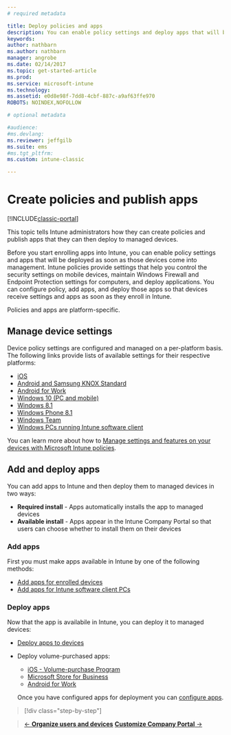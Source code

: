 ```yaml
---
# required metadata

title: Deploy policies and apps 
description: You can enable policy settings and deploy apps that will be applied as soon as devices are enrolled into management.
keywords:
author: nathbarn
ms.author: nathbarn
manager: angrobe
ms.date: 02/14/2017
ms.topic: get-started-article
ms.prod:
ms.service: microsoft-intune
ms.technology:
ms.assetid: e0d8e98f-7dd8-4cbf-887c-a9af63ffe970ROBOTS: NOINDEX,NOFOLLOW

# optional metadata

#audience:
#ms.devlang:
ms.reviewer: jeffgilb
ms.suite: ems
#ms.tgt_pltfrm:
ms.custom: intune-classic

---
```


# Create policies and publish apps

[!INCLUDE[classic-portal](../includes/classic-portal.md)]

This topic tells Intune administrators how they can create policies and publish apps that they can then deploy to managed devices.

Before you start enrolling apps into Intune, you can enable policy settings and apps that will be deployed as soon as those devices come into management. Intune policies provide settings that help you control the security settings on mobile devices, maintain Windows Firewall and Endpoint Protection settings for computers, and deploy applications. You can configure policy, add apps, and deploy those apps so that devices receive settings and apps as soon as they enroll in Intune.

Policies and apps are platform-specific.

## Manage device settings

 Device policy settings are configured and managed on a per-platform basis. The following links provide lists of available settings for their respective platforms:

- [iOS](/intune-classic/deploy-use/ios-policy-settings-in-microsoft-intune)
- [Android and Samsung KNOX Standard](/intune-classic/deploy-use/android-policy-settings-in-microsoft-intune)
- [Android for Work](/intune-classic/deploy-use/android-for-work-policy-settings-in-microsoft-intune)
- [Windows 10  (PC and mobile)](/intune-classic/deploy-use/windows-10-policy-settings-in-microsoft-intune)
- [Windows 8.1](/intune-classic/deploy-use/windows-configuration-policy-settings-in-microsoft-intune)
- [Windows Phone 8.1](/intune-classic/deploy-use/windows-phone-8-1-policy-settings-in-microsoft-intune)
- [Windows Team](/intune-classic/deploy-use/windows-team-configuration-policy-settings-in-microsoft-intune)
- [Windows PCs running Intune software client](/intune-classic/deploy-use/policies-to-protect-windows-pcs-in-microsoft-intune)

You can learn more about how to [Manage settings and features on your devices with Microsoft Intune policies](/intune-classic/deploy-use/manage-settings-and-features-on-your-devices-with-microsoft-intune-policies).

## Add and deploy apps

You can add apps to Intune and then deploy them to managed devices in two ways:
- **Required install** - Apps automatically installs the app to managed devices
- **Available install** - Apps appear in the Intune Company Portal so that users can choose whether to install them on their devices

### Add apps

First you must make apps available in Intune by one of the following methods:
- [Add apps for enrolled devices](/intune-classic/deploy-use/add-apps-for-mobile-devices-in-microsoft-intune)
- [Add apps for Intune software client PCs](/intune-classic/deploy-use/add-apps-for-windows-pcs-in-microsoft-intune)

### Deploy apps

Now that the app is availabile in Intune, you can deploy it to managed devices:
- [Deploy apps to devices](/intune-classic/deploy-use/deploy-use/deploy-apps-in-microsoft-intune)
- Deploy volume-purchased apps:
	- [iOS - Volume-purchase Program](/intune-classic/deploy-use/manage-ios-apps-you-purchased-through-a-volume-purchase-program-with-microsoft-intune)
	- [Microsoft Store for Business](/intune-classic/deploy-use/manage-apps-you-purchased-from-the-windows-store-for-business-with-microsoft-intune)
	- [Android for Work](/intune-classic/deploy-use/android-for-work-apps)

	Once you have configured apps for deployment you can [configure apps](/intune-classic/deploy-use/monitor-apps-in-microsoft-intune).

>[!div class="step-by-step"]

>[&larr; **Organize users and devices**](.\start-with-a-paid-subscription-to-microsoft-intune-step-5.md)       [**Customize Company Portal** &rarr;](/intune/company-portal-customize)  

